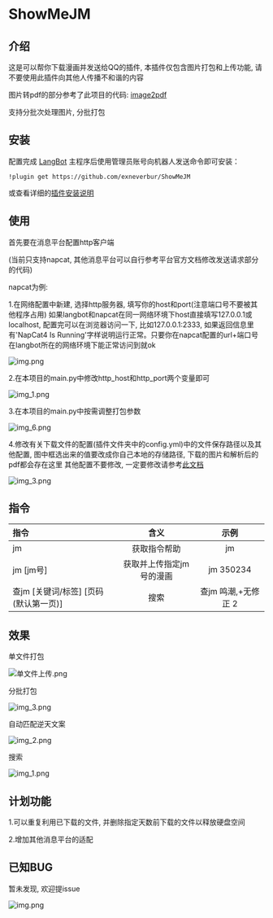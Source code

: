 # ShowMeJM

## 介绍
这是可以帮你下载漫画并发送给QQ的插件, 本插件仅包含图片打包和上传功能, 请不要使用此插件向其他人传播不和谐的内容

图片转pdf的部分参考了此项目的代码: [image2pdf](https://github.com/salikx/image2pdf)

支持分批次处理图片, 分批打包
## 安装

配置完成 [LangBot](https://github.com/RockChinQ/LangBot) 主程序后使用管理员账号向机器人发送命令即可安装：

```
!plugin get https://github.com/exneverbur/ShowMeJM
```
或查看详细的[插件安装说明](https://docs.langbot.app/plugin/plugin-intro.html#%E6%8F%92%E4%BB%B6%E7%94%A8%E6%B3%95)

## 使用

<!-- 插件开发者自行填写插件使用说明 -->
首先要在消息平台配置http客户端

(当前只支持napcat, 其他消息平台可以自行参考平台官方文档修改发送请求部分的代码)

napcat为例:

1.在网络配置中新建, 选择http服务器, 填写你的host和port(注意端口号不要被其他程序占用) 如果langbot和napcat在同一网络环境下host直接填写127.0.0.1或localhost, 配置完可以在浏览器访问一下, 比如127.0.0.1:2333, 如果返回信息里有'NapCat4 Is Running'字样说明运行正常。只要你在napcat配置的url+端口号在langbot所在的网络环境下能正常访问到就ok

![img.png](img/1.png)

2.在本项目的main.py中修改http_host和http_port两个变量即可

![img_1.png](img/8.png)

3.在本项目的main.py中按需调整打包参数

![img_6.png](img/3.png)

4.修改有关下载文件的配置(插件文件夹中的config.yml)中的文件保存路径以及其他配置, 图中框选出来的值要改成你自己本地的存储路径, 下载的图片和解析后的pdf都会存在这里 其他配置不要修改, 一定要修改请参考[此文档](https://github.com/hect0x7/JMComic-Crawler-Python/blob/master/assets/docs/sources/option_file_syntax.md)

![img_3.png](img/2.png)

## 指令

| 指令                       |      含义       |      示例       |
|:-------------------------|:-------------:|:-------------:|
| jm                       |    获取指令帮助     |      jm       |
| jm [jm号]                 | 获取并上传指定jm号的漫画 |   jm 350234   |
| 查jm [关键词/标签] [页码(默认第一页)] |      搜索       | 查jm 鸣潮,+无修正 2 |

## 效果
单文件打包

![单文件上传.png](img/6.png)

分批打包

![img_3.png](img/4.png)

自动匹配逆天文案

![img_2.png](img/5.png)

搜索

![img_1.png](img/7.png)
## 计划功能

1.可以重复利用已下载的文件, 并删除指定天数前下载的文件以释放硬盘空间

2.增加其他消息平台的适配

## 已知BUG

暂未发现, 欢迎提issue

![img.png](img/img.png)
